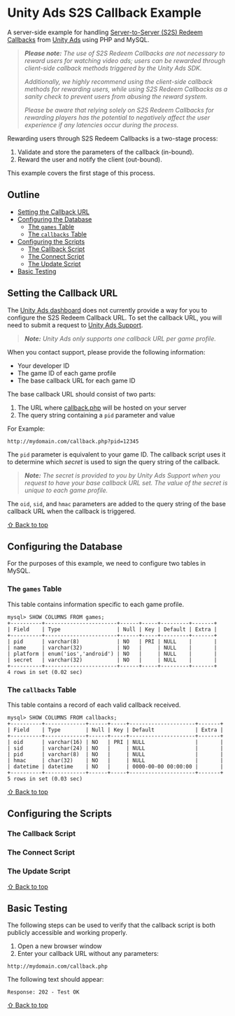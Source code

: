 # Unity Ads S2S Callback Example

A server-side example for handling [Server-to-Server (S2S) Redeem Callbacks](http://unityads.unity3d.com/help/Documentation%20for%20Publishers/Server-to-server-Redeem-Callbacks) from [Unity Ads](http://unityads.unity3d.com) using PHP and MySQL.

>_**Please note:** The use of S2S Redeem Callbacks are not necessary to reward users for watching video ads; users can be rewarded through client-side callback methods triggered by the Unity Ads SDK._
>
> _Additionally, we highly recommend using the client-side callback methods for rewarding users, while using S2S Redeem Callbacks as a sanity check to prevent users from abusing the reward system._
>
> _Please be aware that relying solely on S2S Redeem Callbacks for rewarding players has the potential to negatively affect the user experience if any latencies occur during the process._

Rewarding users through S2S Redeem Callbacks is a two-stage process:

1. Validate and store the parameters of the callback (in-bound).
2. Reward the user and notify the client (out-bound).

This example covers the first stage of this process.

## Outline

* [Setting the Callback URL](#setting-the-callback-url)
* [Configuring the Database](#configuring-the-database)
  * [The `games` Table](#the-games-table)
  * [The `callbacks` Table](#the-callbacks-table)
* [Configuring the Scripts](#configuring-the-scripts)
  * [The Callback Script](#the-callback-script)
  * [The Connect Script](#the-connect-script)
  * [The Update Script](#the-update-script)
* [Basic Testing](#basic-testing)

## Setting the Callback URL

The [Unity Ads dashboard](http://dashboard.unityads.unity3d.com) does not currently provide a way for you to configure the S2S Redeem Callback URL. To set the callback URL, you will need to submit a request to [Unity Ads Support](mailto:unityads-support@unity3d.com).

> _**Note:** Unity Ads only supports one callback URL per game profile._

When you contact support, please provide the following information:

* Your developer ID
* The game ID of each game profile
* The base callback URL for each game ID

The base callback URL should consist of two parts:

1. The URL where [callback.php](callback.php) will be hosted on your server
2. The query string containing a `pid` parameter and value

For Example:
```
http://mydomain.com/callback.php?pid=12345
```

The `pid` parameter is equivalent to your game ID. The callback script uses it to determine which _secret_ is used to sign the query string of the callback.

> _**Note:** The secret is provided to you by Unity Ads Support when you request to have your base callback URL set. The value of the secret is unique to each game profile._

The `oid`, `sid`, and `hmac` parameters are added to the query string of the base callback URL when the callback is triggered.

[⇧ Back to top](#unity-ads-s2s-callback-example)

## Configuring the Database

For the purposes of this example, we need to configure two tables in MySQL.

### The `games` Table

This table contains information specific to each game profile.


```
mysql> SHOW COLUMNS FROM games;
+----------+-----------------------+------+-----+---------+-------+
| Field    | Type                  | Null | Key | Default | Extra |
+----------+-----------------------+------+-----+---------+-------+
| pid      | varchar(8)            | NO   | PRI | NULL    |       |
| name     | varchar(32)           | NO   |     | NULL    |       |
| platform | enum('ios','android') | NO   |     | NULL    |       |
| secret   | varchar(32)           | NO   |     | NULL    |       |
+----------+-----------------------+------+-----+---------+-------+
4 rows in set (0.02 sec)
```

### The `callbacks` Table

This table contains a record of each valid callback received.

```
mysql> SHOW COLUMNS FROM callbacks;
+----------+-------------+------+-----+---------------------+-------+
| Field    | Type        | Null | Key | Default             | Extra |
+----------+-------------+------+-----+---------------------+-------+
| oid      | varchar(16) | NO   | PRI | NULL                |       |
| sid      | varchar(24) | NO   |     | NULL                |       |
| pid      | varchar(8)  | NO   |     | NULL                |       |
| hmac     | char(32)    | NO   |     | NULL                |       |
| datetime | datetime    | NO   |     | 0000-00-00 00:00:00 |       |
+----------+-------------+------+-----+---------------------+-------+
5 rows in set (0.03 sec)
```

[⇧ Back to top](#unity-ads-s2s-callback-example)

## Configuring the Scripts

### The Callback Script

### The Connect Script

### The Update Script

[⇧ Back to top](#unity-ads-s2s-callback-example)

## Basic Testing

The following steps can be used to verify that the callback script is both publicly accessible and working properly.

1. Open a new browser window
2. Enter your callback URL without any parameters:  
```
http://mydomain.com/callback.php
```
The following text should appear:  
```
Response: 202 - Test OK
```

[⇧ Back to top](#unity-ads-s2s-callback-example)
